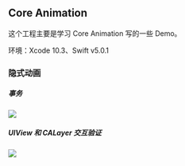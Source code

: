 ## Core Animation

这个工程主要是学习 Core Animation 写的一些 Demo。

环境：Xcode 10.3、Swift v5.0.1 

### 隐式动画

##### 事务

![](https://github.com/windazl/CoreAnimation/blob/master/Resource/changLayerColor.gif)

##### UIView 和 CALayer 交互验证

![](https://github.com/windazl/CoreAnimation/blob/master/Resource/ImplicitAnimation.gif)
